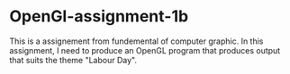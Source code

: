 # OpenGl-assignment-1b

This is a assignement from fundemental of computer graphic. In this assignment, I need to  produce an OpenGL program that produces output that suits the theme "Labour Day".

